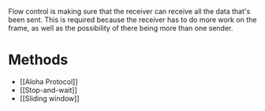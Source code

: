 Flow control is making sure that the receiver can receive all the data that's been sent. This is required because the receiver has to do more work on the frame, as well as the possibility of there being more than one sender.

# Methods
- [[Aloha Protocol]]
- [[Stop-and-wait]]
- [[Sliding window]]